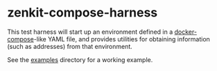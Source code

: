 # zenkit-compose-harness

This test harness will start up an environment defined in
a [docker-compose](https://docs.docker.com/compose/)-like YAML file, and
provides utilities for obtaining information (such as addresses) from that
environment.

See the [examples](./examples) directory for a working example.
